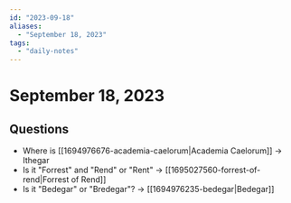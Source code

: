 ```yaml
---
id: "2023-09-18"
aliases:
  - "September 18, 2023"
tags:
  - "daily-notes"
---
```


# September 18, 2023

## Questions

- Where is [[1694976676-academia-caelorum|Academia Caelorum]]  -> Ithegar
- Is it "Forrest" and "Rend" or "Rent" -> [[1695027560-forrest-of-rend|Forrest of Rend]]
- Is it "Bedegar" or "Bredegar"? -> [[1694976235-bedegar|Bedegar]]
